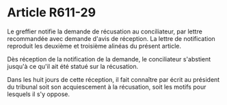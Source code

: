# Article R611-29

Le greffier notifie la demande de récusation au conciliateur, par lettre recommandée avec demande d'avis de réception. La lettre de notification reproduit les deuxième et troisième alinéas du présent article.

Dès réception de la notification de la demande, le conciliateur s'abstient jusqu'à ce qu'il ait été statué sur la récusation.

Dans les huit jours de cette réception, il fait connaître par écrit au président du tribunal soit son acquiescement à la récusation, soit les motifs pour lesquels il s'y oppose.
